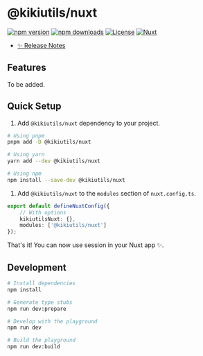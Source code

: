 # @kikiutils/nuxt

[![npm version][npm-version-src]][npm-version-href]
[![npm downloads][npm-downloads-src]][npm-downloads-href]
[![License][license-src]][license-href]
[![Nuxt][nuxt-src]][nuxt-href]

- [✨ Release Notes](/CHANGELOG.md)
<!-- - [🏀 Online playground](https://stackblitz.com/github/your-org/my-module?file=playground%2Fapp.vue) -->
<!-- - [📖 &nbsp;Documentation](https://example.com) -->

## Features

To be added.

## Quick Setup

1. Add `@kikiutils/nuxt` dependency to your project.

```bash
# Using pnpm
pnpm add -D @kikiutils/nuxt

# Using yarn
yarn add --dev @kikiutils/nuxt

# Using npm
npm install --save-dev @kikiutils/nuxt
```

1. Add `@kikiutils/nuxt` to the `modules` section of `nuxt.config.ts`.

```typescript
export default defineNuxtConfig({
    // With options
    kikiutilsNuxt: {},
    modules: ['@kikiutils/nuxt']
});
```

That's it! You can now use session in your Nuxt app ✨.

## Development

```bash
# Install dependencies
npm install

# Generate type stubs
npm run dev:prepare

# Develop with the playground
npm run dev

# Build the playground
npm run dev:build
```

<!-- Badges -->
[npm-version-href]: https://npmjs.com/package/@kikiutils/nuxt
[npm-version-src]: https://img.shields.io/npm/v/@kikiutils/nuxt/latest.svg?style=flat&colorA=18181B&colorB=28CF8D

[npm-downloads-href]: https://npmjs.com/package/@kikiutils/nuxt
[npm-downloads-src]: https://img.shields.io/npm/dm/@kikiutils/nuxt.svg?style=flat&colorA=18181B&colorB=28CF8D

[license-href]: https://npmjs.com/package/@kikiutils/nuxt
[license-src]: https://img.shields.io/npm/l/@kikiutils/nuxt.svg?style=flat&colorA=18181B&colorB=28CF8D

[nuxt-href]: https://nuxt.com
[nuxt-src]: https://img.shields.io/badge/Nuxt-18181B?logo=nuxt.js
